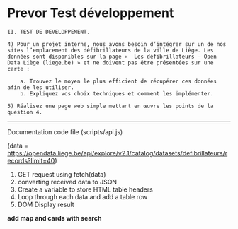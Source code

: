 # Prevor Test développement

    II. TEST DE DEVELOPPEMENT.

    4) Pour un projet interne, nous avons besoin d’intégrer sur un de nos sites l’emplacement des défibrillateurs de la ville de Liège. Les données sont disponibles sur la page «  Les défibrillateurs — Open Data Liège (liege.be) » et ne doivent pas être présentées sur une carte :

        a. Trouvez le moyen le plus efficient de récupérer ces données afin de les utiliser.
        b. Expliquez vos choix techniques et comment les implémenter.

    5) Réalisez une page web simple mettant en œuvre les points de la question 4.

----------------------------------------------------------------------------------

Documentation code file (scripts/api.js)

(data = https://opendata.liege.be/api/explore/v2.1/catalog/datasets/defibrillateurs/records?limit=40)

1. GET request using fetch(data)  
2. converting received data to JSON
3. Create a variable to store HTML table headers
4. Loop through each data and add a table row
5. DOM Display result

**add map and cards with search** 